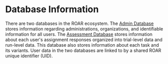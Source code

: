 # Database Information

There are two databases in the ROAR ecosystem. The [Admin Database](/roar-docs/developer/databases/admin) stores information regarding administrations, organizations, and identifiable information for all users. The [Assessment Database](/roar-docs/developer/databases/assessment) stores information about each user's assignment responses organized into trial-level data and run-level data. This database also stores information about each task and its variants. User data in the two databases are linked to by a shared ROAR unique identifier (UID).
